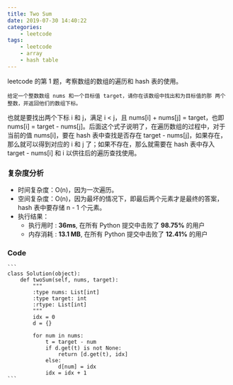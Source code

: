 ```yaml
---
title: Two Sum
date: 2019-07-30 14:40:22
categories:
    - leetcode
tags: 
    - leetcode
    - array
    - hash table
---
```


leetcode 的第 1 题，考察数组的数组的遍历和 hash 表的使用。

    给定一个整数数组 nums 和一个目标值 target，请你在该数组中找出和为目标值的那 两个 整数，并返回他们的数组下标。

<!-- more -->

也就是要找出两个下标 i 和 j，满足 i < j，且 nums[i] + nums[j] = target，也即 nums[i] = target - nums[j]。后面这个式子说明了，在遍历数组的过程中，对于当前的值 nums[i]，要在 hash 表中查找是否存在 target - nums[j]，如果存在，那么就可以得到对应的 i 和 j 了；如果不存在，那么就需要在 hash 表中存入 target - nums[i] 和 i 以供往后的遍历查找使用。

### 复杂度分析

- 时间复杂度：O(n)，因为一次遍历。
- 空间复杂度：O(n)，因为最坏的情况下，即最后两个元素才是最终的答案， hash 表中要存储 n - 1 个元素。
- 执行结果：
  - 执行用时 : **36ms**, 在所有 Python 提交中击败了 **98.75%** 的用户
  - 内存消耗 : **13.1 MB**, 在所有 Python 提交中击败了 **12.41%** 的用户

### Code

    ```
    class Solution(object):
        def twoSum(self, nums, target):
            """
            :type nums: List[int]
            :type target: int
            :rtype: List[int]
            """
            idx = 0
            d = {}
            
            for num in nums:
                t = target - num
                if d.get(t) is not None:
                    return [d.get(t), idx]
                else:
                    d[num] = idx
                idx = idx + 1
    ```
